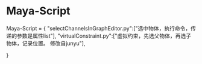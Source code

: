 # Maya-Script
Maya-Script = {
"selectChannelsInGraphEditor.py":["选中物体，执行命令，传递的参数是属性list"],
"virtualConstraint.py":["虚拟约束，先选父物体，再选子物体，记录位置。
  修改自junyu"],

}

